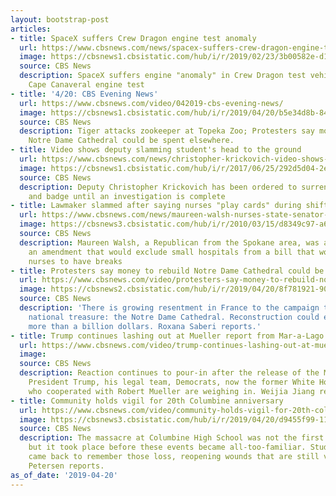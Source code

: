 ```yaml
---
layout: bootstrap-post
articles:
- title: SpaceX suffers Crew Dragon engine test anomaly
  url: https://www.cbsnews.com/news/spacex-suffers-crew-dragon-engine-test-mishap-today-2019-04-20/
  image: https://cbsnews1.cbsistatic.com/hub/i/r/2019/02/23/3b00582e-d1b8-4853-83a1-791cbbd9f22a/thumbnail/1200x630/479d80bdbb820e13625a3a94b1df31f5/022219-f9-dragon.jpg
  source: CBS News
  description: SpaceX suffers engine "anomaly" in Crew Dragon test vehicle during
    Cape Canaveral engine test
- title: '4/20: CBS Evening News'
  url: https://www.cbsnews.com/video/042019-cbs-evening-news/
  image: https://cbsnews1.cbsistatic.com/hub/i/r/2019/04/20/b5e34d8b-84b2-431c-876f-67143281d2be/thumbnail/1200x630/0dff313bd929dda55fa213b1464f8988/0420-en-full-1834543-640x360.jpg
  source: CBS News
  description: Tiger attacks zookeeper at Topeka Zoo; Protesters say money to rebuild
    Notre Dame Cathedral could be spent elsewhere.
- title: Video shows deputy slamming student's head to the ground
  url: https://www.cbsnews.com/news/christopher-krickovich-video-shows-florida-broward-county-deputy-slamming-high-school-student-2019-04-20/
  image: https://cbsnews1.cbsistatic.com/hub/i/r/2017/06/25/292d5d04-2eb3-4c38-aad5-77bcfe1cc056/thumbnail/1200x630/1bc027044a88fbc4802f1331d021d496/istock-473563986.jpg
  source: CBS News
  description: Deputy Christopher Krickovich has been ordered to surrender his gun
    and badge until an investigation is complete
- title: Lawmaker slammed after saying nurses "play cards" during shifts
  url: https://www.cbsnews.com/news/maureen-walsh-nurses-state-senator-slammed-for-saying-nurses-play-cards-all-day/
  image: https://cbsnews3.cbsistatic.com/hub/i/r/2010/03/15/d8349c97-a644-11e2-a3f0-029118418759/thumbnail/1200x630/20a7d9a383efa31e498884d0b40837d4/image6301497x.jpg
  source: CBS News
  description: Maureen Walsh, a Republican from the Spokane area, was arguing for
    an amendment that would exclude small hospitals from a bill that would require
    nurses to have breaks
- title: Protesters say money to rebuild Notre Dame Cathedral could be spent elsewhere
  url: https://www.cbsnews.com/video/protesters-say-money-to-rebuild-notre-dame-cathedral-could-be-spent-elsewhere/
  image: https://cbsnews2.cbsistatic.com/hub/i/r/2019/04/20/8f781921-9054-471a-9b32-dfe87554b729/thumbnail/1200x630/c133977b797520efc793264b52c08f9d/0420-en-nortedame-saberi-1834528-640x360.jpg
  source: CBS News
  description: 'There is growing resentment in France to the campaign to rebuild a
    national treasure: the Notre Dame Cathedral. Reconstruction could easily cost
    more than a billion dollars. Roxana Saberi reports.'
- title: Trump continues lashing out at Mueller report from Mar-a-Lago
  url: https://www.cbsnews.com/video/trump-continues-lashing-out-at-mueller-report-from-mar-a-lago/
  image: 
  source: CBS News
  description: Reaction continues to pour-in after the release of the Mueller report.
    President Trump, his legal team, Democrats, now the former White House Counsel
    who cooperated with Robert Mueller are weighing in. Weijia Jiang reports.
- title: Community holds vigil for 20th Columbine anniversary
  url: https://www.cbsnews.com/video/community-holds-vigil-for-20th-columbine-anniversary/
  image: https://cbsnews3.cbsistatic.com/hub/i/r/2019/04/20/d9455f99-117f-4049-8459-590319279c60/thumbnail/1200x630/5de4691beeace30385706e09c1a7c667/0420-en-columbine-petersen-1834521-640x360.jpg
  source: CBS News
  description: The massacre at Columbine High School was not the first school shooting,
    but it took place before these events became all-too-familiar. Students and teachers
    came back to remember those loss, reopening wounds that are still very deep. Barry
    Petersen reports.
as_of_date: '2019-04-20'
---
```


